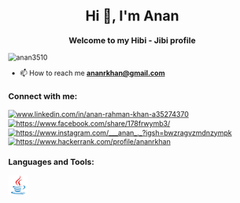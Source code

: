 <h1 align="center">Hi 👋, I'm Anan</h1>
<h3 align="center">Welcome to my Hibi - Jibi profile</h3>

<p align="left"> <img src="https://komarev.com/ghpvc/?username=anan3510&label=Profile%20views&color=0e75b6&style=flat" alt="anan3510" /> </p>

- 📫 How to reach me **ananrkhan@gmail.com**

<h3 align="left">Connect with me:</h3>
<p align="left">
<a href="https://linkedin.com/in/www.linkedin.com/in/anan-rahman-khan-a35274370" target="blank"><img align="center" src="https://raw.githubusercontent.com/rahuldkjain/github-profile-readme-generator/master/src/images/icons/Social/linked-in-alt.svg" alt="www.linkedin.com/in/anan-rahman-khan-a35274370" height="30" width="40" /></a>
<a href="https://fb.com/https://www.facebook.com/share/178frwymb3/" target="blank"><img align="center" src="https://raw.githubusercontent.com/rahuldkjain/github-profile-readme-generator/master/src/images/icons/Social/facebook.svg" alt="https://www.facebook.com/share/178frwymb3/" height="30" width="40" /></a>
<a href="https://instagram.com/https://www.instagram.com/___anan_._?igsh=bwzragvzmdnzympk" target="blank"><img align="center" src="https://raw.githubusercontent.com/rahuldkjain/github-profile-readme-generator/master/src/images/icons/Social/instagram.svg" alt="https://www.instagram.com/___anan_._?igsh=bwzragvzmdnzympk" height="30" width="40" /></a>
<a href="https://www.hackerrank.com/https://www.hackerrank.com/profile/ananrkhan" target="blank"><img align="center" src="https://raw.githubusercontent.com/rahuldkjain/github-profile-readme-generator/master/src/images/icons/Social/hackerrank.svg" alt="https://www.hackerrank.com/profile/ananrkhan" height="30" width="40" /></a>
</p>

<h3 align="left">Languages and Tools:</h3>
<p align="left"> <a href="https://www.java.com" target="_blank" rel="noreferrer"> <img src="https://raw.githubusercontent.com/devicons/devicon/master/icons/java/java-original.svg" alt="java" width="40" height="40"/> </a> </p>
